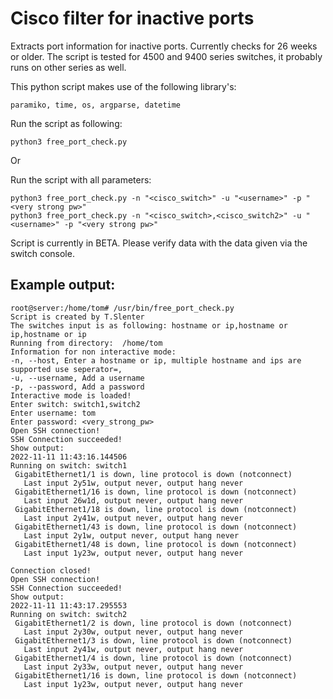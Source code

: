 # Cisco filter for inactive ports
Extracts port information for inactive ports. Currently checks for 26 weeks or older. The script is tested for 4500 and 9400 series switches, it probably runs on other series as well.

This python script makes use of the following library's:

```
paramiko, time, os, argparse, datetime
```

Run the script as following: 

```
python3 free_port_check.py
```

Or 

Run the script with all parameters: 

```
python3 free_port_check.py -n "<cisco_switch>" -u "<username>" -p "<very strong pw>"
python3 free_port_check.py -n "<cisco_switch>,<cisco_switch2>" -u "<username>" -p "<very strong pw>"
```

Script is currently in BETA. Please verify data with the data given via the switch console.

## Example output:

```
root@server:/home/tom# /usr/bin/free_port_check.py
Script is created by T.Slenter
The switches input is as following: hostname or ip,hostname or ip,hostname or ip
Running from directory:  /home/tom
Information for non interactive mode:
-n, --host, Enter a hostname or ip, multiple hostname and ips are supported use seperator=,
-u, --username, Add a username
-p, --password, Add a password
Interactive mode is loaded!
Enter switch: switch1,switch2
Enter username: tom
Enter password: <very_strong_pw>
Open SSH connection!
SSH Connection succeeded!
Show output:
2022-11-11 11:43:16.144506
Running on switch: switch1
 GigabitEthernet1/1 is down, line protocol is down (notconnect)
   Last input 2y51w, output never, output hang never
 GigabitEthernet1/16 is down, line protocol is down (notconnect)
   Last input 26w1d, output never, output hang never
 GigabitEthernet1/18 is down, line protocol is down (notconnect)
   Last input 2y41w, output never, output hang never
 GigabitEthernet1/43 is down, line protocol is down (notconnect)
   Last input 2y1w, output never, output hang never
 GigabitEthernet1/48 is down, line protocol is down (notconnect)
   Last input 1y23w, output never, output hang never

Connection closed!
Open SSH connection!
SSH Connection succeeded!
Show output:
2022-11-11 11:43:17.295553
Running on switch: switch2
 GigabitEthernet1/2 is down, line protocol is down (notconnect)
   Last input 2y30w, output never, output hang never
 GigabitEthernet1/3 is down, line protocol is down (notconnect)
   Last input 2y41w, output never, output hang never
 GigabitEthernet1/4 is down, line protocol is down (notconnect)
   Last input 2y33w, output never, output hang never
 GigabitEthernet1/16 is down, line protocol is down (notconnect)
   Last input 1y23w, output never, output hang never
```
